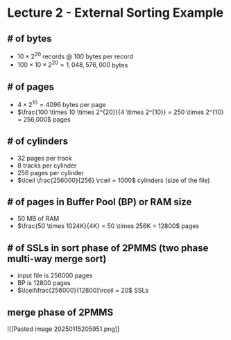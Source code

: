 # Lecture 2 - External Sorting Example
## # of bytes
- $10 \times 2^{20}$ records @ 100 bytes per record
- $100 \times 10 \times 2^{20} = 1,048,576,000$ bytes
## # of pages
- $4 \times 2^{10} = 4096$ bytes per page
- $\frac{100 \times 10 \times 2^{20}}{4 \times 2^{10}} = 250 \times 2^{10} = 256,000$ pages
## # of cylinders
- 32 pages per track
- 8 tracks per cylinder
- 256 pages per cylinder
- $\lceil \frac{256000}{256} \rceil = 1000$ cylinders (size of the file)
## # of pages in Buffer Pool (BP) or RAM size
- 50 MB of RAM
- $\frac{50 \times 1024K}{4K} = 50 \times 256K = 12800$ pages
## # of SSLs in sort phase of 2PMMS (two phase multi-way merge sort)
- input file is 256000 pages
- BP is 12800 pages
- $\lceil\frac{256000}{12800}\rceil = 20$ SSLs
## merge phase of 2PMMS
![[Pasted image 20250115205951.png]]